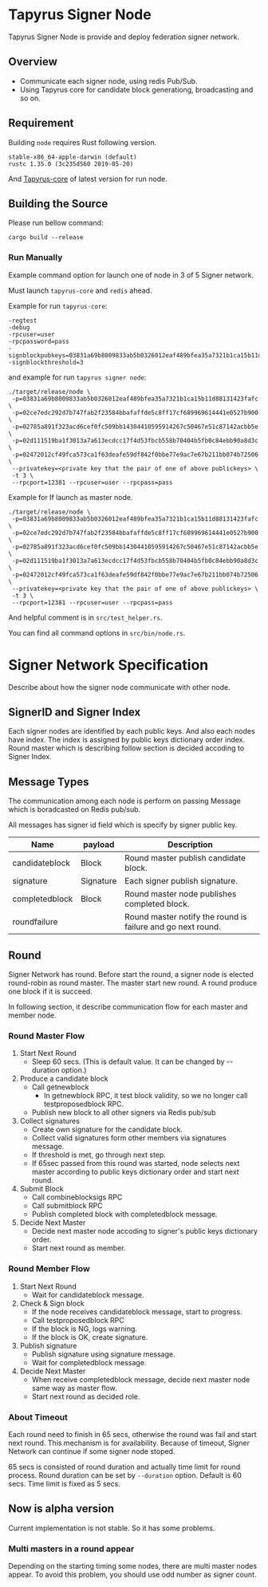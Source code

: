 # Tapyrus Signer Node
Tapyrus Signer Node is provide and deploy federation signer network.

## Overview
- Communicate each signer node, using redis Pub/Sub.
- Using Tapyrus core for candidate block generationg, broadcasting and so on.


## Requirement
Building `node` requires Rust following version.
```
stable-x86_64-apple-darwin (default)
rustc 1.35.0 (3c235d560 2019-05-20)
```
And [Tapyrus-core](https://bitbucket.org/chaintope/tapyrus-core/src/master/) of latest version for run node.

## Building the Source

Please run bellow command:
```
cargo build --release
```

### Run Manually
 
Example command option for launch one of node in 3 of 5 Signer network.

Must launch `tapyrus-core` and `redis` ahead.

Example for run `tapyrus-core`:
```
-regtest
-debug
-rpcuser=user
-rpcpassword=pass
-signblockpubkeys=03831a69b8009833ab5b0326012eaf489bfea35a7321b1ca15b11d88131423fafc02ce7edc292d7b747fab2f23584bbafaffde5c8ff17cf689969614441e0527b90002785a891f323acd6cef0fc509bb14304410595914267c50467e51c87142acbb5e02d111519ba1f3013a7a613ecdcc17f4d53fbcb558b70404b5fb0c84ebb90a8d3c02472012cf49fca573ca1f63deafe59df842f0bbe77e9ac7e67b211bb074b72506
-signblockthreshold=3
```

and example for run `tapyrus signer node`:
```
./target/release/node \
 -p=03831a69b8009833ab5b0326012eaf489bfea35a7321b1ca15b11d88131423fafc \
 -p=02ce7edc292d7b747fab2f23584bbafaffde5c8ff17cf689969614441e0527b900 \
 -p=02785a891f323acd6cef0fc509bb14304410595914267c50467e51c87142acbb5e \
 -p=02d111519ba1f3013a7a613ecdcc17f4d53fbcb558b70404b5fb0c84ebb90a8d3c \
 -p=02472012cf49fca573ca1f63deafe59df842f0bbe77e9ac7e67b211bb074b72506 \
 --privatekey=<private key that the pair of one of above publickeys> \
 -t 3 \
 --rpcport=12381 --rpcuser=user --rpcpass=pass
```

Example for If launch as master node.
```
./target/release/node \
 -p=03831a69b8009833ab5b0326012eaf489bfea35a7321b1ca15b11d88131423fafc \
 -p=02ce7edc292d7b747fab2f23584bbafaffde5c8ff17cf689969614441e0527b900 \
 -p=02785a891f323acd6cef0fc509bb14304410595914267c50467e51c87142acbb5e \
 -p=02d111519ba1f3013a7a613ecdcc17f4d53fbcb558b70404b5fb0c84ebb90a8d3c \
 -p=02472012cf49fca573ca1f63deafe59df842f0bbe77e9ac7e67b211bb074b72506 \
 --privatekey=<private key that the pair of one of above publickeys> \
 -t 3 \
 --rpcport=12381 --rpcuser=user --rpcpass=pass
```
And helpful comment is in `src/test_helper.rs`.

You can find all command options in `src/bin/node.rs`.

# Signer Network Specification

Describe about how the signer node communicate with other node.

## SignerID and Signer Index

Each signer nodes are identified by each public keys. And also each nodes
have index. The index is assigned by public keys dictionary order index.
Round master which is describing follow section is decided accoding to
Signer Index.

## Message Types

The communication among each node is perform on passing Message which is
boradcasted on Redis pub/sub.

All messages has signer id field which is specify by signer public key.

Name | payload | Description
-----|--------|------------
candidateblock | Block | Round master publish candidate block.
signature | Signature | Each signer publish signature.
completedblock | Block | Round master node publishes completed block.
roundfailure |  | Round master notify the round is failure and go next round.

## Round

Signer Network has round. Before start the round, a signer node is elected
round-robin as round master. The master start new round. A round produce
one block if it is succeed.

In following section, it describe communication flow for each master
and member node.

### Round Master Flow

1. Start Next Round
     * Sleep 60 secs. (This is default value. It can be changed by --duration option.)
2. Produce a candidate block
     * Call getnewblock
          * In getnewblock RPC, it test block validity, so we no longer call testproposedblock RPC.
     * Publish new block to all other signers via Redis pub/sub
3. Collect signatures
     * Create own signature for the candidate block.
     * Collect valid signatures form other members via signatures message.
     * If threshold is met, go through next step.
     * If 65sec passed from this round was started, node selects next master according to public keys dictionary order and start next round.
4. Submit Block
     * Call combineblocksigs RPC
     * Call submitblock RPC
     * Publish completed block with completedblock message.
5. Decide Next Master
     * Decide next master node accoding to signer's public keys dictionary order.
     * Start next round as member.

### Round Member Flow

1. Start Next Round
     * Wait for candidateblock message.
2. Check & Sign block
     * If the node receives candidateblock message, start to progress.
     * Call testproposedblock RPC
     * If the block is NG, logs warning.
     * If the block is OK, create signature.
3. Publish signature
     * Publish signature using signature message.
     * Wait for completedblock message.
4. Decide Next Master
     * When receive completedblock message, decide next master node same way as master flow.
     * Start next round as decided role.

### About Timeout

Each round need to finish in 65 secs, otherwise the round was fail and start
next round. This mechanism is for availability. Because of timeout, Signer
Network can continue if some signer node stoped.

65 secs is consisted of round duration and actually time limit for round process.
Round duration can be set by `--duration` option. Default is 60 secs.
Time limit is fixed as 5 secs.

## Now is alpha version

Current implementation is not stable. So it has some problems.

### Multi masters in a round appear

Depending on the starting timing some nodes, there are multi master nodes
appear. To avoid this problem, you should use odd number as signer count.

